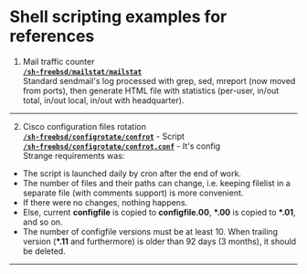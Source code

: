 # Shell scripting examples for references    
1. Mail traffic counter    
[**`/sh-freebsd/mailstat/mailstat`**](https://github.com/wildfielded/samples-shell/blob/master/sh-freebsd/mailstat/mailstat)    
Standard sendmail's log processed with grep, sed, mreport (now moved from ports),
then generate HTML file with statistics (per-user, in/out total, in/out local,
in/out with headquarter).    
----
2. Cisco configuration files rotation    
[**`/sh-freebsd/configrotate/confrot`**](https://github.com/wildfielded/samples-shell/blob/master/sh-freebsd/configrotate/confrot) - Script    
[**`/sh-freebsd/configrotate/confrot.conf`**](https://github.com/wildfielded/samples-shell/blob/master/sh-freebsd/configrotate/confrot.conf) - It's config    
Strange requirements was:    
- The script is launched daily by cron after the end of work.
- The number of files and their paths can change, i.e. keeping filelist in a separate file (with comments support) is more convenient.
- If there were no changes, nothing happens.
- Else, current **configfile** is copied to **configfile.00**, **\*.00** is copied to **\*.01**, and so on.
- The number of configfile versions must be at least 10. When trailing version (**\*.11** and furthermore) is older than 92 days (3 months), it should be deleted.
----
